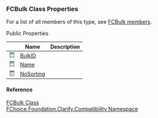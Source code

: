 ﻿### FCBulk Class Properties

For a list of all members of this type, see [FCBulk members](FChoice.Foundation.Clarify.Compatibility~FChoice.Foundation.Clarify.Compatibility.FCBulk_members.md).

Public Properties

|   | Name | Description |
| --- | --- | --- |
| ![Public Property](dotnetimages/publicProperty.png) | [BulkID](FChoice.Foundation.Clarify.Compatibility~FChoice.Foundation.Clarify.Compatibility.FCBulk~BulkID.md) |   |
| ![Public Property](dotnetimages/publicProperty.png) | [Name](FChoice.Foundation.Clarify.Compatibility~FChoice.Foundation.Clarify.Compatibility.FCBulk~Name.md) |   |
| ![Public Property](dotnetimages/publicProperty.png) | [NoSorting](FChoice.Foundation.Clarify.Compatibility~FChoice.Foundation.Clarify.Compatibility.FCBulk~NoSorting.md) |   |





#### Reference

[FCBulk Class](FChoice.Foundation.Clarify.Compatibility~FChoice.Foundation.Clarify.Compatibility.FCBulk.md)  
[FChoice.Foundation.Clarify.Compatibility Namespace](FChoice.Foundation.Clarify.Compatibility~FChoice.Foundation.Clarify.Compatibility_namespace.md)